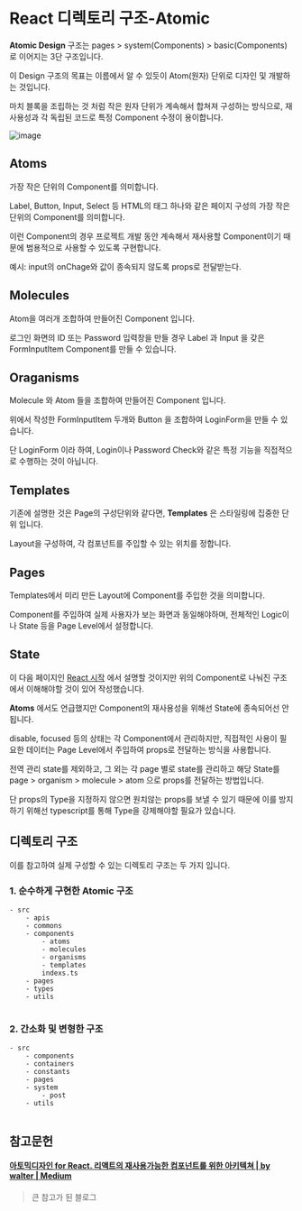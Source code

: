 # React 디렉토리 구조-Atomic

**Atomic Design** 구조는 pages > system(Components) > basic(Components)로 이어지는 3단 구조입니다.

이 Design 구조의 목표는 이름에서 알 수 있듯이 Atom(원자) 단위로 디자인 및 개발하는 것입니다.

마치 블록을 조립하는 것 처럼 작은 원자 단위가 계속해서 합쳐져 구성하는 방식으로, 재사용성과 각 독립된 코드로 특정 Component 수정이 용이합니다.

![image](https://user-images.githubusercontent.com/22608825/103453383-d00f0380-4d1c-11eb-888d-ad1bb029d6f7.png)





## Atoms

가장 작은 단위의 Component를 의미합니다. 

Label, Button, Input, Select 등 HTML의 태그 하나와 같은 페이지 구성의 가장 작은 단위의 Component를 의미합니다.

이런 Component의 경우 프로젝트 개발 동안 계속해서 재사용할 Component이기 때문에 범용적으로 사용할 수 있도록 구현합니다.

예시: input의 onChage와 값이 종속되지 않도록 props로 전달받는다.



## Molecules

Atom을 여러개 조합하여 만들어진 Component 입니다.

로그인 화면의 ID 또는 Password 입력창을 만들 경우 Label 과 Input 을 갖은 FormInputItem Component를 만들 수 있습니다.



## Oraganisms

Molecule 와 Atom 들을 조합하여 만들어진 Component 입니다.

위에서 작성한 FormInputItem 두개와 Button 을 조합하여 LoginForm을 만들 수 있습니다.

단 LoginForm 이라 하여, Login이나 Password Check와 같은 특정 기능을 직접적으로 수행하는 것이 아닙니다.



## Templates

기존에 설명한 것은 Page의 구성단위와 같다면, **Templates** 은 스타일링에 집중한 단위 입니다.

Layout을 구성하여, 각 컴포넌트를 주입할 수 있는 위치를 정합니다.



## Pages

Templates에서 미리 만든 Layout에 Component를 주입한 것을 의미합니다.

Component를 주입하여 실제 사용자가 보는 화면과 동일해야하며, 전체적인 Logic이나 State 등을 Page Level에서 설정합니다.



## State

이 다음 페이지인 [React 시작]() 에서 설명할 것이지만 위의 Component로 나눠진 구조에서 이해해야할 것이 있어 작성했습니다.

**Atoms** 에서도 언급했지만 Component의 재사용성을 위해선 State에 종속되어선 안됩니다.

disable, focused 등의 상태는 각 Component에서 관리하지만, 직접적인 사용이 필요한 데이터는 Page Level에서 주입하여 props로 전달하는 방식을 사용합니다.

전역 관리 state를 제외하고, 그 외는 각 page 별로 state를 관리하고 해당 State를 page > organism > molecule > atom 으로 props를 전달하는 방법입니다.

단 props의 Type을 지정하지 않으면 원치않는 props를 보낼 수 있기 때문에 이를 방지하기 위해선 typescript를 통해 Type을 강제해야할 필요가 있습니다.





## 디렉토리 구조

이를 참고하여 실제 구성할 수 있는 디렉토리 구조는 두 가지 입니다.



### 1. 순수하게 구현한 Atomic 구조

```
- src
	- apis
	- commons
	- components
		- atoms
		- molecules
		- organisms
		- templates
		indexs.ts
	- pages
	- types
	- utils
	
```





### 2. 간소화 및 변형한 구조

```
- src
	- components
	- containers
	- constants
	- pages
	- system
		- post
	- utils
	
```





## 참고문헌

#### [아토믹디자인 for React. 리액트의 재사용가능한 컴포넌트를 위한 아키텍쳐 | by walter | Medium](https://medium.com/@inthewalter/atomic-design-for-react-514660f93ba)

> 큰 참고가 된 블로그

